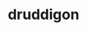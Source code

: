 ---
id: 621
title: druddigon
types: [dragon]
image: https://raw.githubusercontent.com/PokeAPI/sprites/master/sprites/pokemon/621.png
---